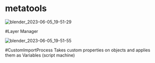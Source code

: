 # metatools
![blender_2023-06-05_19-51-29](https://github.com/karunakaruna/metatools/assets/20630604/df17b854-23e8-4fdd-a578-99cde987aebf)

#Layer Manager

![blender_2023-06-05_19-51-55](https://github.com/karunakaruna/metatools/assets/20630604/67e281d5-79e0-4940-b815-6e985d97e2bb)

#CustomImportProcess
Takes custom properties on objects and applies them as Variables (script machine)
